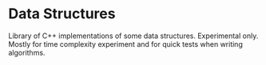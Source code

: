 Data Structures
===============

Library of C++ implementations of some data structures. Experimental only. Mostly for time complexity experiment and for quick tests when writing algorithms.
